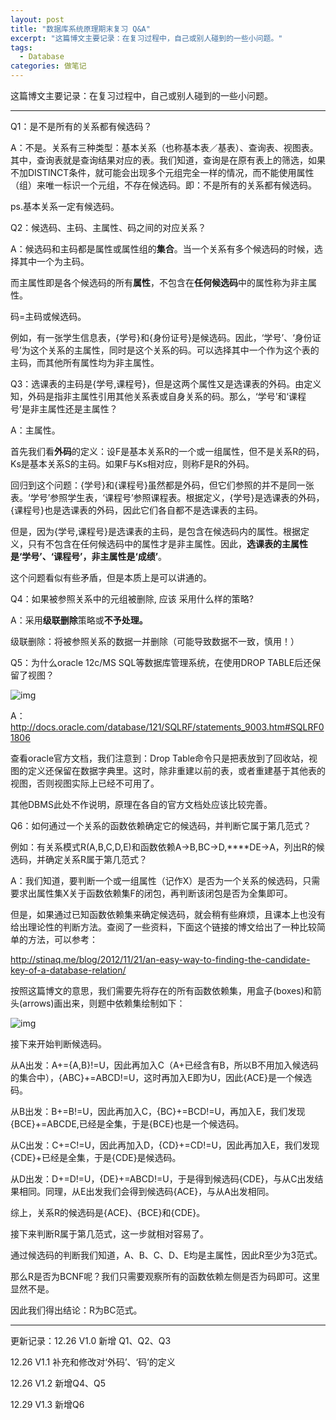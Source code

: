 ```yaml
---
layout: post
title: "数据库系统原理期末复习 Q&A"
excerpt: "这篇博文主要记录：在复习过程中，自己或别人碰到的一些小问题。"
tags:
  - Database
categories: 做笔记
---
```


这篇博文主要记录：在复习过程中，自己或别人碰到的一些小问题。

------

Q1：是不是所有的关系都有候选码？

A：不是。关系有三种类型：基本关系（也称基本表／基表）、查询表、视图表。其中，查询表就是查询结果对应的表。我们知道，查询是在原有表上的筛选，如果不加DISTINCT条件，就可能会出现多个元组完全一样的情况，而不能使用属性（组）来唯一标识一个元组，不存在候选码。即：不是所有的关系都有候选码。

ps.基本关系一定有候选码。

 

Q2：候选码、主码、主属性、码之间的对应关系？

A：候选码和主码都是属性或属性组的**集合**。当一个关系有多个候选码的时候，选择其中一个为主码。

而主属性即是各个候选码的所有**属性**，不包含在**任何候选码**中的属性称为非主属性。

码=主码或候选码。

例如，有一张学生信息表，{学号}和{身份证号}是候选码。因此，‘学号’、‘身份证号’为这个关系的主属性，同时是这个关系的码。可以选择其中一个作为这个表的主码，而其他所有属性均为非主属性。

 

Q3：选课表的主码是{学号,课程号}，但是这两个属性又是选课表的外码。由定义知，外码是指非主属性引用其他关系表或自身关系的码。那么，‘学号’和‘课程号’是非主属性还是主属性？

A：主属性。

首先我们看**外码**的定义：设F是基本关系R的一个或一组属性，但不是关系R的码，Ks是基本关系S的主码。如果F与Ks相对应，则称F是R的外码。

回归到这个问题：{学号}和{课程号}虽然都是外码，但它们参照的并不是同一张表。‘学号’参照学生表，‘课程号’参照课程表。根据定义，{学号}是选课表的外码，{课程号}也是选课表的外码，因此它们各自都不是选课表的主码。

但是，因为{学号,课程号}是选课表的主码，是包含在候选码内的属性。根据定义，只有不包含在任何候选码中的属性才是非主属性。因此，**选课表的主属性是‘学号’、‘课程号’，非主属性是‘成绩’**。

这个问题看似有些矛盾，但是本质上是可以讲通的。

 

Q4：如果被参照关系中的元组被删除, 应该 采用什么样的策略?

A：采用**级联删除**策略或**不予处理。**

级联删除：将被参照关系的数据一并删除（可能导致数据不一致，慎用！）

 

Q5：为什么oracle 12c/MS SQL等数据库管理系统，在使用DROP TABLE后还保留了视图？

![img](http://ohn6qfqhe.bkt.clouddn.com/DB.png)

A：<http://docs.oracle.com/database/121/SQLRF/statements_9003.htm#SQLRF01806>

查看oracle官方文档，我们注意到：Drop Table命令只是把表放到了回收站，视图的定义还保留在数据字典里。这时，除非重建以前的表，或者重建基于其他表的视图，否则视图实际上已经不可用了。

其他DBMS此处不作说明，原理在各自的官方文档处应该比较完善。

 

Q6：如何通过一个关系的函数依赖确定它的候选码，并判断它属于第几范式？

例如：有关系模式R(A,B,C,D,E)和函数依赖A→B,BC→D,****DE→A，列出R的候选码，并确定关系R属于第几范式？

A：我们知道，要判断一个或一组属性（记作X）是否为一个关系的候选码，只需要求出属性集X关于函数依赖集F的闭包，再判断该闭包是否为全集即可。

但是，如果通过已知函数依赖集来确定候选码，就会稍有些麻烦，且课本上也没有给出理论性的判断方法。查阅了一些资料，下面这个链接的博文给出了一种比较简单的方法，可以参考：

<http://stinaq.me/blog/2012/11/21/an-easy-way-to-finding-the-candidate-key-of-a-database-relation/>

按照这篇博文的意思，我们需要先将存在的所有函数依赖集，用盒子(boxes)和箭头(arrows)画出来，则题中依赖集绘制如下：

![img](http://ohn6qfqhe.bkt.clouddn.com/QA2.jpg)

接下来开始判断候选码。

从A出发：A+={A,B}!=U，因此再加入C（A+已经含有B，所以B不用加入候选码的集合中），{ABC}+=ABCD!=U，这时再加入E即为U，因此{ACE}是一个候选码。

从B出发：B+=B!=U，因此再加入C，{BC}+=BCD!=U，再加入E，我们发现{BCE}+=ABCDE,已经是全集，于是{BCE}也是一个候选码。

从C出发：C+=C!=U，因此再加入D，{CD}+=CD!=U，因此再加入E，我们发现{CDE}+已经是全集，于是{CDE}是候选码。

从D出发：D+=D!=U，{DE}+=ABCD!=U，于是得到候选码{CDE}，与从C出发结果相同。同理，从E出发我们会得到候选码{ACE}，与从A出发相同。

综上，关系R的候选码是{ACE}、{BCE}和{CDE}。

接下来判断R属于第几范式，这一步就相对容易了。

通过候选码的判断我们知道，A、B、C、D、E均是主属性，因此R至少为3范式。

那么R是否为BCNF呢？我们只需要观察所有的函数依赖左侧是否为码即可。这里显然不是。

因此我们得出结论：R为BC范式。

 

------

更新记录：12.26  V1.0 新增 Q1、Q2、Q3

12.26  V1.1  补充和修改对‘外码’、‘码’的定义

12.26 V1.2 新增Q4、Q5

12.29 V1.3 新增Q6